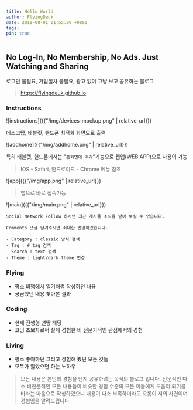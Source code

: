 ```yaml
---
title: Hello World
author: FlyingDeuk
date: 2019-08-01 01:55:00 +0800
tags:
pin: true
---
```



## No Log-In, No Membership, No Ads. Just Watching and Sharing
로그인 불필요, 가입절차 불필요, 광고 없이 그냥 보고 공유하는 블로그

> <https://flyingdeuk.github.io>

### Instructions

![instructions]({{"/img/devices-mockup.png" | relative_url}})

데스크탑, 태블릿, 핸드폰 최적화 화면으로 출력

![addhome]({{"/img/addhome.png" | relative_url}})

특히 태블랫, 핸드폰에서는 "`홈화면에 추가`"기능으로 웹앱(WEB APP)으로 사용이 가능
> IOS - Safari, 안드로이드 - Chrome 메뉴 참조

![app]({{"/img/app.png" | relative_url}})

> 앱으로 바로 접속가능

![main]({{"/img/main.png" | relative_url}})

`Social Network Follow 하시면 최근 게시물 소식을 받아 보실 수 있습니다.`

`Comments 댓글 남겨주시면 최대한 반영하겠습니다. `

```
- Category : classic 방식 검색
- Tag : # tag 검색
- Search : text 검색
- Theme : light/dark theme 변경
```

### Flying
* 평소 비행에서 일기처럼 작성하던 내용
* 궁금했던 내용 찾아본 결과

### Coding
* 현재 진행형 맨땅 헤딩
* 코딩 초보자로써 실제 경험한 비 전문가적인 관점에서의 경험

### Living
* 평소 좋아하던 그리고 경험해 봤던 모든 것들
* 모두가 알았으면 하는 노하우

> 모든 내용은 본인의 경험을 단지 공유하려는 목적의 블로그 입니다. 전문적인 다소 비전문적인 모든 내용들이 비슷한 경험 수준의 모든 이들에게 도움이 되기를 바라는 마음으로 작성하였으니 내용이 다소 부족하더라도 오롯이 저의 사견이며 경험임을 알려드립니다.

